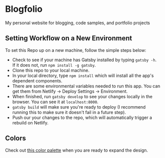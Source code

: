 # Blogfolio
My personal website for blogging, code samples, and portfolio projects

## Setting Workflow on a New Environment

To set this Repo up on a new machine, follow the simple steps below:

* Check to see if your machine has Gatsby installed by typing `gatsby -h`. If it does not, run `npm install -g gatsby`.
* Clone this repo to your local machine.
* In your local directory, type `npm install` which will install all the app's dependent components.
* There are some environmental variables needed to run this app. You can get them from Netlify -> Deploy Settings -> Environment. 
* When finished, run `gatsby develop` to see your changes locally in the browser. You can see it at `localhost:8000`.
* `gatsby build` will make sure you're ready to deploy (I recommend running this to make sure it doesn't fail in a future step).
* Push our your changes to the repo, which will automatically trigger a rebuild on Netlify.

## Colors

Check out [this color palette](https://paletton.com/#uid=63v0u0k++JguxZLP++V+WtF+9ng) when you are ready to expand the design.